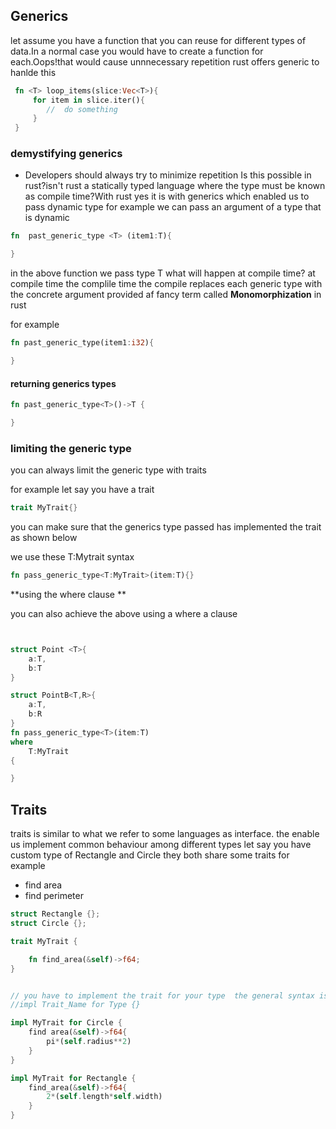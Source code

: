 ##  Generics
let assume you have a function that you can reuse for different types of data.In a normal case you would have to create a function for each.Oops!that would cause unnnecessary repetition
rust offers generic to hanlde this

``` rust
 fn <T> loop_items(slice:Vec<T>){
     for item in slice.iter(){
        //  do something
     }
 }

```


### demystifying generics

- Developers should always try to minimize repetition Is this possible in rust?isn't rust a statically typed language  where the type must be known as compile time?With rust yes it is with generics which enabled us to pass dynamic type
for example we can pass an argument of a type that is dynamic


``` rust
fn  past_generic_type <T> (item1:T){

}
```
in the above function we pass type T
what will happen at compile time?
at compile time the complile time the compile replaces each generic type with the concrete argument provided af fancy term called **Monomorphization** in rust

for example 

``` rust
fn past_generic_type(item1:i32){

}

```
#### returning generics types
``` rust
fn past_generic_type<T>()->T {

}
```
### limiting the generic type

you can always limit the generic type with traits

for example let say you have a trait 
``` rust
trait MyTrait{}
```

you can make sure that the generics type passed has implemented the trait as shown below

we use these T:Mytrait syntax


``` rust
fn pass_generic_type<T:MyTrait>(item:T){}
```


**using the where clause **

you can also achieve the above using a where a clause 


``` rust


struct Point <T>{
    a:T,
    b:T
}

struct PointB<T,R>{
    a:T,
    b:R
}
fn pass_generic_type<T>(item:T)
where 
    T:MyTrait
{

}


```



## Traits

traits is similar to what we refer to some languages as interface.
the enable us implement common behaviour among different types
let say you have custom type of Rectangle and Circle they both share some traits for example

- find area
- find perimeter


``` rust
struct Rectangle {};
struct Circle {};

trait MyTrait {

    fn find_area(&self)->f64;
}


// you have to implement the trait for your type  the general syntax is
//impl Trait_Name for Type {}

impl MyTrait for Circle {
    find area(&self)->f64{
        pi*(self.radius**2)
    }
}

impl MyTrait for Rectangle {
    find_area(&self)->f64{
        2*(self.length*self.width)
    }
}

```

